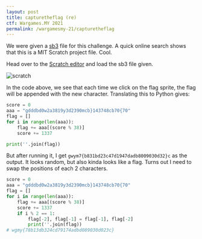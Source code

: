 ```yaml
---
layout: post
title: capturetheflag (re)
ctf: Wargames.MY 2021
permalink: /wargamesmy-21/capturetheflag
---
```


We were given a [sb3][challenge] file for this challenge. A quick online search shows that this is a MIT Scratch project file. Cool.

Head over to the [Scratch editor](https://scratch.mit.edu/projects/editor/) and load the sb3 file given.

![scratch][scratch]

In the code above, we see that each time we click on the flag sprite, the flag will be appended with the new character. Translating this to Python gives:

```py
score = 0
aaa = "gdddbd0w2a3819y3d2390mcb}143748cb70{70"
flag = []
for i in range(len(aaa)):
    flag += aaa[(score % 38)]
    score += 1337

print(''.join(flag))
```

But after running it, I get `gwym7{b831bd23c47d1947dadb8009030d32}c` as the output. It looks random, but also kinda looks like a flag. Turns out I need to swap the positions of each 2 characters.

```py
score = 0
aaa = "gdddbd0w2a3819y3d2390mcb}143748cb70{70"
flag = []
for i in range(len(aaa)):
    flag += aaa[(score % 38)]
    score += 1337
    if i % 2 == 1:
        flag[-2], flag[-1] = flag[-1], flag[-2]
        print(''.join(flag))
# wgmy{78b13db324cd79174adbd089030d023c}
```

[challenge]:{{site.baseurl}}/ctfs/wargamesmy-21/capturetheflag/CTF.sb3
[scratch]:{{site.baseurl}}/ctfs/wargamesmy-21/capturetheflag/scratch.png